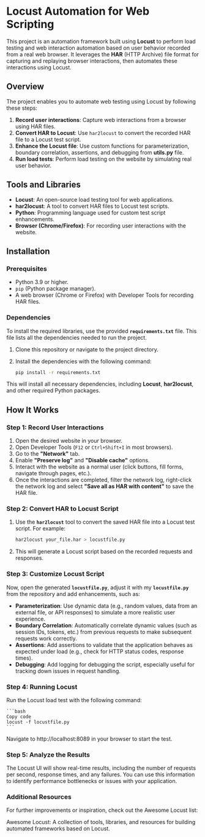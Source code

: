 # Locust Automation for Web Scripting

This project is an automation framework built using **Locust** to perform load testing and web interaction automation based on user behavior recorded from a real web browser. It leverages the **HAR** (HTTP Archive) file format for capturing and replaying browser interactions, then automates these interactions using Locust.

## Overview

The project enables you to automate web testing using Locust by following these steps:
1. **Record user interactions**: Capture web interactions from a browser using HAR files.
2. **Convert HAR to Locust**: Use `har2locust` to convert the recorded HAR file to a Locust test script.
3. **Enhance the Locust file**: Use custom functions for parameterization, boundary correlation, assertions, and debugging from **utils.py** file.
4. **Run load tests**: Perform load testing on the website by simulating real user behavior.

## Tools and Libraries

- **Locust**: An open-source load testing tool for web applications.
- **har2locust**: A tool to convert HAR files to Locust test scripts.
- **Python**: Programming language used for custom test script enhancements.
- **Browser (Chrome/Firefox)**: For recording user interactions with the website.

## Installation

### Prerequisites

- Python 3.9 or higher.
- `pip` (Python package manager).
- A web browser (Chrome or Firefox) with Developer Tools for recording HAR files.

### Dependencies

To install the required libraries, use the provided **`requirements.txt`** file. This file lists all the dependencies needed to run the project.

1. Clone this repository or navigate to the project directory.

2. Install the dependencies with the following command:

    ```bash
    pip install -r requirements.txt
    ```

This will install all necessary dependencies, including **Locust**, **har2locust**, and other required Python packages.

## How It Works

### Step 1: Record User Interactions

1. Open the desired website in your browser.
2. Open Developer Tools (`F12` or `Ctrl+Shift+I` in most browsers).
3. Go to the **"Network"** tab.
4. Enable **"Preserve log"** and **"Disable cache"** options.
5. Interact with the website as a normal user (click buttons, fill forms, navigate through pages, etc.).
6. Once the interactions are completed, filter the network log, right-click the network log and select **"Save all as HAR with content"** to save the HAR file.

### Step 2: Convert HAR to Locust Script

1. Use the **`har2locust`** tool to convert the saved HAR file into a Locust test script. For example:

    ```bash
    har2locust your_file.har > locustfile.py
    ```

2. This will generate a Locust script based on the recorded requests and responses.

### Step 3: Customize Locust Script

Now, open the generated **`locustfile.py`**, adjust it with my **`locustfile.py`** from the repository and add enhancements, such as:

- **Parameterization**: Use dynamic data (e.g., random values, data from an external file, or API responses) to simulate a more realistic user experience.
- **Boundary Correlation**: Automatically correlate dynamic values (such as session IDs, tokens, etc.) from previous requests to make subsequent requests work correctly.
- **Assertions**: Add assertions to validate that the application behaves as expected under load (e.g., check for HTTP status codes, response times).
- **Debugging**: Add logging for debugging the script, especially useful for tracking down issues in request handling.

### Step 4: Running Locust
Run the Locust load test with the following command:

    ```bash
    Copy code
    locust -f locustfile.py
    ```
Navigate to http://localhost:8089 in your browser to start the test.

### Step 5: Analyze the Results
The Locust UI will show real-time results, including the number of requests per second, response times, and any failures. You can use this information to identify performance bottlenecks or issues with your application.

### Additional Resources
For further improvements or inspiration, check out the Awesome Locust list:

Awesome Locust: A collection of tools, libraries, and resources for building automated frameworks based on Locust.
